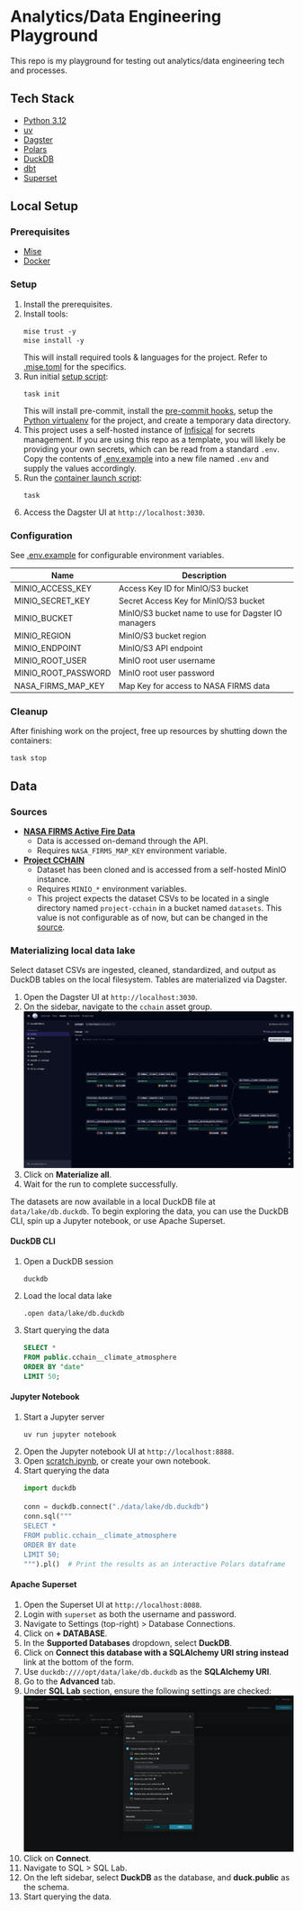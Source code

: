 # Analytics/Data Engineering Playground

This repo is my playground for testing out analytics/data engineering tech and processes.

## Tech Stack

- [Python 3.12](https://docs.python.org/3.12/)
- [uv](https://docs.astral.sh/uv)
- [Dagster](https://docs.dagster.io)
- [Polars](https://docs.pola.rs)
- [DuckDB](https://duckdb.org/docs/stable/)
- [dbt](https://docs.getdbt.com/)
- [Superset](https://superset.apache.org/docs/intro)

## Local Setup

### Prerequisites

- [Mise](https://mise.jdx.dev/getting-started.html)
- [Docker](https://docker.com)

### Setup

1. Install the prerequisites.
2. Install tools:
    ```shell
    mise trust -y
    mise install -y
    ```
   This will install required tools & languages for the project. Refer to [.mise.toml](./.mise.toml) for the specifics.
3. Run initial [setup script](./Taskfile.yml#L8):
    ```shell
    task init
    ```
   This will install pre-commit, install the [pre-commit hooks](./.pre-commit-config.yaml), setup
   the [Python virtualenv](./pyproject.toml) for the project, and create a temporary data directory.
4. This project uses a self-hosted instance of [Infisical](https://infisical.com/) for secrets management. If you are
   using this repo as a template, you will likely be providing your own secrets, which can be read from a standard
   `.env`. Copy the contents of [.env.example](./.env.example) into a new file named `.env` and supply the values
   accordingly.
5. Run the [container launch script](./Taskfile.yml#L16):
    ```shell
    task
    ```
6. Access the Dagster UI at `http://localhost:3030`.

### Configuration

See [.env.example](./.env.example) for configurable environment variables.

| Name                | Description                                         |
|---------------------|-----------------------------------------------------|
| MINIO_ACCESS_KEY    | Access Key ID for MinIO/S3 bucket                   |
| MINIO_SECRET_KEY    | Secret Access Key for MinIO/S3 bucket               |
| MINIO_BUCKET        | MinIO/S3 bucket name to use for Dagster IO managers |
| MINIO_REGION        | MinIO/S3 bucket region                              |
| MINIO_ENDPOINT      | MinIO/S3 API endpoint                               |
| MINIO_ROOT_USER     | MinIO root user username                            |
| MINIO_ROOT_PASSWORD | MinIO root user password                            |
| NASA_FIRMS_MAP_KEY  | Map Key for access to NASA FIRMS data               |

### Cleanup

After finishing work on the project, free up resources by shutting down the containers:

```shell
task stop
```

## Data

### Sources

- [**NASA FIRMS Active Fire Data**](https://firms.modaps.eosdis.nasa.gov/)
  - Data is accessed on-demand through the API.
  - Requires `NASA_FIRMS_MAP_KEY` environment variable.
- [**Project CCHAIN**](https://www.kaggle.com/datasets/thinkdatasci/project-cchain)
  - Dataset has been cloned and is accessed from a self-hosted MinIO instance.
  - Requires `MINIO_*` environment variables.
  - This project expects the dataset CSVs to be located in a single directory named `project-cchain` in a bucket named
    `datasets`. This value is not configurable as of now, but can be changed in
    the [source](./src/internal/core.py#L19).

### Materializing local data lake

Select dataset CSVs are ingested, cleaned, standardized, and output as DuckDB tables on the local filesystem. Tables are
materialized via Dagster.

1. Open the Dagster UI at `http://localhost:3030`.
2. On the sidebar, navigate to the `cchain` asset group.
   ![](./docs/images/Screenshot_2025-04-24T14-52-09.925Z.png)
3. Click on **Materialize all**.
4. Wait for the run to complete successfully.

The datasets are now available in a local DuckDB file at `data/lake/db.duckdb`. To begin exploring the data, you can use
the DuckDB CLI, spin up a Jupyter notebook, or use Apache Superset.

#### DuckDB CLI

1. Open a DuckDB session
    ```shell
    duckdb
    ```
2. Load the local data lake
    ```shell
    .open data/lake/db.duckdb
    ```
3. Start querying the data
    ```sql
    SELECT *
    FROM public.cchain__climate_atmosphere
    ORDER BY "date"
    LIMIT 50;
    ```

#### Jupyter Notebook

1. Start a Jupyter server
    ```shell
    uv run jupyter notebook
    ```
2. Open the Jupyter notebook UI at `http://localhost:8888`.
3. Open [scratch.ipynb](./scratch.ipynb), or create your own notebook.
4. Start querying the data
    ```python
    import duckdb

    conn = duckdb.connect("./data/lake/db.duckdb")
    conn.sql("""
    SELECT *
    FROM public.cchain__climate_atmosphere
    ORDER BY date
    LIMIT 50;
    """).pl()  # Print the results as an interactive Polars dataframe
    ```

#### Apache Superset

1. Open the Superset UI at `http://localhost:8088`.
2. Login with `superset` as both the username and password.
3. Navigate to Settings (top-right) > Database Connections.
4. Click on **+ DATABASE**.
5. In the **Supported Databases** dropdown, select **DuckDB**.
6. Click on **Connect this database with a SQLAlchemy URI string instead** link at the bottom of the form.
7. Use `duckdb:////opt/data/lake/db.duckdb` as the **SQLAlchemy URI**.
8. Go to the **Advanced** tab.
9. Under **SQL Lab** section, ensure the following settings are checked:
   ![](./docs/images/Screenshot_2025-04-21T18-12-01.312Z.png)
10. Click on **Connect**.
11. Navigate to SQL > SQL Lab.
12. On the left sidebar, select **DuckDB** as the database, and **duck.public** as the schema.
13. Start querying the data.
